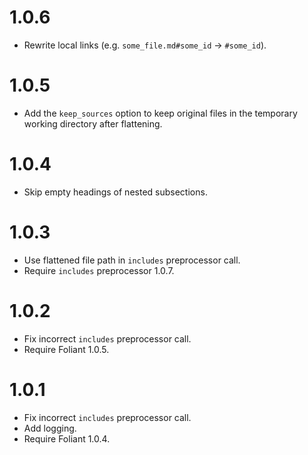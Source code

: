 # 1.0.6

-   Rewrite local links (e.g. `some_file.md#some_id` → `#some_id`).

# 1.0.5

-   Add the `keep_sources` option to keep original files in the temporary working directory after flattening.

# 1.0.4

-   Skip empty headings of nested subsections.

# 1.0.3

-   Use flattened file path in `includes` preprocessor call.
-   Require `includes` preprocessor 1.0.7.

# 1.0.2

-   Fix incorrect `includes` preprocessor call.
-   Require Foliant 1.0.5.

# 1.0.1

-   Fix incorrect `includes` preprocessor call.
-   Add logging.
-   Require Foliant 1.0.4.
